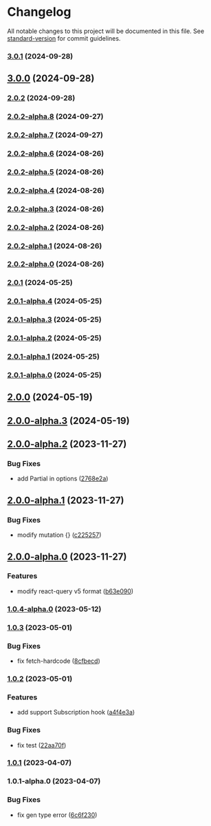 # Changelog

All notable changes to this project will be documented in this file. See [standard-version](https://github.com/conventional-changelog/standard-version) for commit guidelines.

### [3.0.1](https://github.com/acrool/acrool-graphql-codegen/compare/v3.0.0...v3.0.1) (2024-09-28)

## [3.0.0](https://github.com/acrool/acrool-graphql-codegen/compare/v2.0.2...v3.0.0) (2024-09-28)

### [2.0.2](https://github.com/acrool/acrool-graphql-codegen/compare/v2.0.2-alpha.8...v2.0.2) (2024-09-28)

### [2.0.2-alpha.8](https://github.com/acrool/acrool-graphql-codegen/compare/v2.0.2-alpha.7...v2.0.2-alpha.8) (2024-09-27)

### [2.0.2-alpha.7](https://github.com/acrool/acrool-graphql-codegen/compare/v2.0.2-alpha.6...v2.0.2-alpha.7) (2024-09-27)

### [2.0.2-alpha.6](https://github.com/acrool/acrool-graphql-codegen/compare/v2.0.2-alpha.5...v2.0.2-alpha.6) (2024-08-26)

### [2.0.2-alpha.5](https://github.com/acrool/acrool-graphql-codegen/compare/v2.0.2-alpha.4...v2.0.2-alpha.5) (2024-08-26)

### [2.0.2-alpha.4](https://github.com/acrool/acrool-graphql-codegen/compare/v2.0.2-alpha.3...v2.0.2-alpha.4) (2024-08-26)

### [2.0.2-alpha.3](https://github.com/acrool/acrool-graphql-codegen/compare/v2.0.2-alpha.2...v2.0.2-alpha.3) (2024-08-26)

### [2.0.2-alpha.2](https://github.com/acrool/acrool-graphql-codegen/compare/v2.0.2-alpha.1...v2.0.2-alpha.2) (2024-08-26)

### [2.0.2-alpha.1](https://github.com/acrool/acrool-graphql-codegen/compare/v2.0.2-alpha.0...v2.0.2-alpha.1) (2024-08-26)

### [2.0.2-alpha.0](https://github.com/acrool/acrool-graphql-codegen/compare/v2.0.1...v2.0.2-alpha.0) (2024-08-26)

### [2.0.1](https://github.com/imagine10255/bear-graphql-codegen/compare/v2.0.1-alpha.4...v2.0.1) (2024-05-25)

### [2.0.1-alpha.4](https://github.com/imagine10255/bear-graphql-codegen/compare/v2.0.1-alpha.3...v2.0.1-alpha.4) (2024-05-25)

### [2.0.1-alpha.3](https://github.com/imagine10255/bear-graphql-codegen/compare/v2.0.1-alpha.2...v2.0.1-alpha.3) (2024-05-25)

### [2.0.1-alpha.2](https://github.com/imagine10255/bear-graphql-codegen/compare/v2.0.1-alpha.1...v2.0.1-alpha.2) (2024-05-25)

### [2.0.1-alpha.1](https://github.com/imagine10255/bear-graphql-codegen/compare/v2.0.1-alpha.0...v2.0.1-alpha.1) (2024-05-25)

### [2.0.1-alpha.0](https://github.com/imagine10255/bear-graphql-codegen/compare/v2.0.0...v2.0.1-alpha.0) (2024-05-25)

## [2.0.0](https://github.com/imagine10255/bear-graphql-codegen/compare/v2.0.0-alpha.3...v2.0.0) (2024-05-19)

## [2.0.0-alpha.3](https://github.com/imagine10255/bear-graphql-codegen/compare/v2.0.0-alpha.2...v2.0.0-alpha.3) (2024-05-19)

## [2.0.0-alpha.2](https://github.com/imagine10255/bear-graphql-codegen/compare/v2.0.0-alpha.1...v2.0.0-alpha.2) (2023-11-27)


### Bug Fixes

* add Partial in options ([2768e2a](https://github.com/imagine10255/bear-graphql-codegen/commit/2768e2a6b137b6276eedd531f549f4ab7d831038))

## [2.0.0-alpha.1](https://github.com/imagine10255/bear-graphql-codegen/compare/v2.0.0-alpha.0...v2.0.0-alpha.1) (2023-11-27)


### Bug Fixes

* modify mutation {} ([c225257](https://github.com/imagine10255/bear-graphql-codegen/commit/c22525744e2cf8493c456e8fecc37326d3a1d9b0))

## [2.0.0-alpha.0](https://github.com/imagine10255/bear-graphql-codegen/compare/v1.0.4-alpha.0...v2.0.0-alpha.0) (2023-11-27)


### Features

* modify react-query v5 format ([b63e090](https://github.com/imagine10255/bear-graphql-codegen/commit/b63e0903f060cd7df3cbd4090c7634bcd02c73a4))

### [1.0.4-alpha.0](https://github.com/imagine10255/bear-graphql-codegen/compare/v1.0.3...v1.0.4-alpha.0) (2023-05-12)

### [1.0.3](https://github.com/imagine10255/bear-graphql-codegen/compare/v1.0.2...v1.0.3) (2023-05-01)


### Bug Fixes

* fix fetch-hardcode ([8cfbecd](https://github.com/imagine10255/bear-graphql-codegen/commit/8cfbecd7c18850d86d5eda79d0870a2bb3aeca76))

### [1.0.2](https://github.com/imagine10255/bear-graphql-codegen/compare/v1.0.1...v1.0.2) (2023-05-01)


### Features

* add support Subscription hook ([a4f4e3a](https://github.com/imagine10255/bear-graphql-codegen/commit/a4f4e3a67fed76fd1ab0fbf8c235aa08bc7612c3))


### Bug Fixes

* fix test ([22aa70f](https://github.com/imagine10255/bear-graphql-codegen/commit/22aa70fc0f64c12e1f6f68b817bd49eebd2adf00))

### [1.0.1](https://github.com/imagine10255/bear-graphql-codegen/compare/v1.0.1-alpha.0...v1.0.1) (2023-04-07)

### 1.0.1-alpha.0 (2023-04-07)


### Bug Fixes

* fix gen type error ([6c6f230](https://github.com/imagine10255/bear-graphql-codegen/commit/6c6f2308cdaf636fedfc41c3b8a5ea929351e654))
